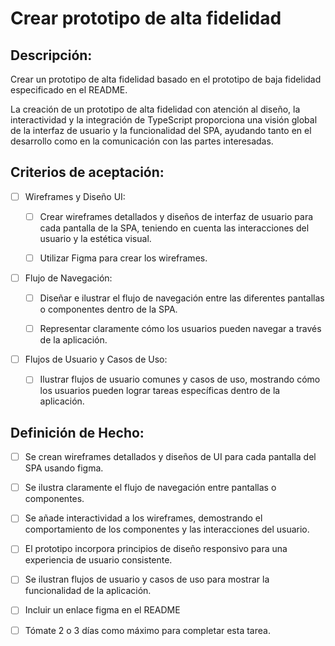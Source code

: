 # Crear prototipo de alta fidelidad 

## Descripción:

Crear un prototipo de alta fidelidad basado en el prototipo de baja fidelidad especificado en el README.

La creación de un prototipo de alta fidelidad con atención al diseño, la interactividad y la integración de TypeScript proporciona una visión global de la interfaz de usuario y la funcionalidad del SPA, ayudando tanto en el desarrollo como en la comunicación con las partes interesadas.

## Criterios de aceptación:

- [ ] Wireframes y Diseño UI:

    - [ ] Crear wireframes detallados y diseños de interfaz de usuario para cada pantalla de la SPA, teniendo en cuenta las interacciones del usuario y la estética visual.

    - [ ] Utilizar Figma para crear los wireframes.

- [ ] Flujo de Navegación:

    - [ ] Diseñar e ilustrar el flujo de navegación entre las diferentes pantallas o componentes dentro de la SPA.

    - [ ] Representar claramente cómo los usuarios pueden navegar a través de la aplicación.

- [ ] Flujos de Usuario y Casos de Uso:

    - [ ] Ilustrar flujos de usuario comunes y casos de uso, mostrando cómo los usuarios pueden lograr tareas específicas dentro de la aplicación.

## Definición de Hecho:

- [ ] Se crean wireframes detallados y diseños de UI para cada pantalla del SPA usando figma.

- [ ] Se ilustra claramente el flujo de navegación entre pantallas o componentes.

- [ ] Se añade interactividad a los wireframes, demostrando el comportamiento de los componentes y las interacciones del usuario.

- [ ] El prototipo incorpora principios de diseño responsivo para una experiencia de usuario consistente.

- [ ] Se ilustran flujos de usuario y casos de uso para mostrar la funcionalidad de la aplicación.

- [ ] Incluir un enlace figma en el README

- [ ] Tómate 2 o 3 días como máximo para completar esta tarea.